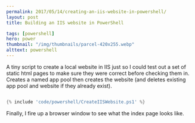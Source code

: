 ```yaml
---
permalink: 2017/05/14/creating-an-iis-website-in-powershell/
layout: post
title: Building an IIS website in PowerShell

tags: [powershell]
hero: power
thumbnail: "/img/thumbnails/parcel-420x255.webp"
alttext: powershell
---
```


A tiny script to create a local website in IIS just so I could test out a set of static
html pages to make sure they were correct before checking them in. Creates a named app pool
then creates the website (and deletes existing app pool and website if they already exist).

```powershell

{% include 'code/powershell/CreateIISWebsite.ps1' %}

```

Finally, I fire up a browser window to see what the index page looks like.
